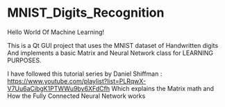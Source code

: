 # MNIST_Digits_Recognition
Hello World Of Machine Learning!

This is a Qt GUI project that uses the MNIST dataset of Handwritten digits And implements
a basic Matrix and Neural Network class for LEARNING PURPOSES.

I have followed this tutorial series by Daniel Shiffman : https://www.youtube.com/playlist?list=PLRqwX-V7Uu6aCibgK1PTWWu9by6XFdCfh
Which explains the Matrix math and How the Fully Connected Neural Network works

